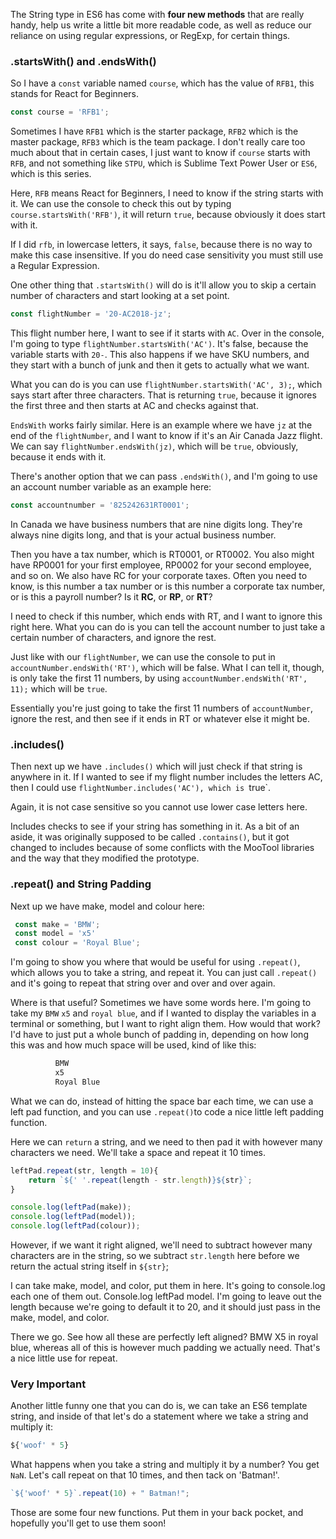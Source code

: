 The String type in ES6 has come with **four new methods** that are really handy, help us write a little bit more readable code, as well as reduce our reliance on using regular expressions, or RegExp, for certain things.


### .startsWith() and .endsWith() 

So I have a `const` variable named `course`, which has the value of `RFB1`, this stands for React for Beginners. 

```js
const course = 'RFB1';
```

Sometimes I have `RFB1` which is the starter package, `RFB2` which is the master package, `RFB3` which is the team package. I don't really care too much about that in certain cases, I just want to know if `course` starts with `RFB`, and not something like `STPU`, which is Sublime Text Power User or `ES6`, which is this series.

Here, `RFB` means React for Beginners, I need to know if the string starts with it. We can use the console to check this out by typing `course.startsWith('RFB')`, it will return `true`, because obviously it does start with it. 

If I did `rfb`, in lowercase letters, it says, `false`, because there is no way to make this case insensitive. If you do need case sensitivity you must still use a Regular Expression.

One other thing that `.startsWith()`  will do is it'll allow you to skip a certain number of characters and start looking at a set point.

```js
const flightNumber = '20-AC2018-jz';
```

This flight number here, I want to see if it starts with `AC`. Over in the console, I'm going to type `flightNumber.startsWith('AC')`. It's false, because the variable starts with `20-`. This also happens if we have SKU numbers, and they start with a bunch of junk and then it gets to actually what we want. 

What you can do is you can use `flightNumber.startsWith('AC', 3);`, which says start after three characters. That is returning `true`, because it ignores the first three and then starts at AC and checks against that.

`EndsWith` works fairly similar. Here is an example where we have `jz` at the end of the `flightNumber`, and I want to know if it's an Air Canada Jazz flight. We can say `flightNumber.endsWith(jz)`, which will be `true`, obviously, because it ends with it. 

There's another option that we can pass `.endsWith()`, and I'm going to use an account number variable as an example here:

```js 
const accountnumber = '825242631RT0001';
```
In Canada we have business numbers that are nine digits long. They're always nine digits long, and that is your actual business number. 

Then you have a tax number, which is RT0001, or RT0002. You also might have RP0001 for your first employee, RP0002 for your second employee, and so on. We also have RC for your corporate taxes. Often you need to know, is this number a tax number or is this number a corporate tax number, or is this a payroll number? Is it **RC**, or **RP**, or **RT**?

I need to check if this number, which ends with RT, and I want to ignore this right here. What you can do is you can tell the account number to just take a certain number of characters, and ignore the rest. 

Just like with our `flightNumber`, we can use the console to put in `accountNumber.endsWith('RT')`, which will be false. What I can tell it, though, is only take the first 11 numbers, by using `accountNumber.endsWith('RT', 11);` which will be `true`.
 
 Essentially you're just going to take the first 11 numbers of `accountNumber`, ignore the rest, and then see if it ends in RT or whatever else it might be.

### .includes()

Then next up we have `.includes()` which will just check if that string is anywhere in it. If I wanted to see if my flight number includes the letters AC, then I could use `flightNumber.includes('AC'), which is `true`. 

Again, it is not case sensitive so you cannot use lower case letters here.

Includes checks to see if your string has something in it. As a bit of an aside, it was originally supposed to be called `.contains()`, but it got changed to includes because of some conflicts with the MooTool libraries and the way that they modified the prototype.


### .repeat() and String Padding

Next up we have make, model and colour here:

```js
 const make = 'BMW';
 const model = 'x5'
 const colour = 'Royal Blue';
``` 

I'm going to show you where that would be useful for using `.repeat()`, which allows you to take a string, and repeat it. You can just call `.repeat()` and it's going to repeat that string over and over and over again.

Where is that useful? Sometimes we have some words here. I'm going to take my `BMW` `x5` and `royal blue`, and if I wanted to display the variables in a terminal or something, but I want to right align them. How would that work? I'd have to just put a whole bunch of padding in, depending on how long this was and how much space will be used, kind of like this:

```js
          BMW
          x5
          Royal Blue
```

What we can do, instead of hitting the space bar each time, we can use a left pad function, and you can use `.repeat()`to code a nice little left padding function. 

Here we can `return` a string, and we need to then pad it with however many characters we need. We'll take a space and repeat it 10 times. 

```js
leftPad.repeat(str, length = 10){
    return `${' '.repeat(length - str.length)}${str}`;
}

console.log(leftPad(make));
console.log(leftPad(model));
console.log(leftPad(colour));
```

However, if we want it right aligned, we'll need to subtract however many characters are in the string, so we subtract `str.length` here before we return the actual string itself in `${str}`;


I can take make, model, and color, put them in here. It's going to console.log each one of them out. Console.log leftPad model. I'm going to leave out the length because we're going to default it to 20, and it should just pass in the make, model, and color.

There we go. See how all these are perfectly left aligned? BMW X5 in royal blue, whereas all of this is however much padding we actually need. That's a nice little use for repeat. 

### Very Important

Another little funny one that you can do is, we can take an ES6 template string, and inside of that let's do a statement where we take a string and multiply it:

```js
${'woof' * 5}
```

What happens when you take a string and multiply it by a number? You get `NaN`. Let's call repeat on that 10 times, and then tack on 'Batman!'. 

```js
`${'woof' * 5}`.repeat(10) + " Batman!";
```

Those are some four new functions. Put them in your back pocket, and hopefully you'll get to use them soon!
